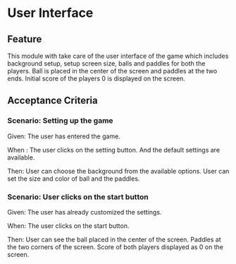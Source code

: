 # User Interface

## Feature

This module with take care of the user interface of the game which
includes background setup, setup screen size, balls
and paddles for both the players.
Ball is placed in the center of the screen and paddles at the two ends.
Initial score of the players 0 is displayed on the screen.

## Acceptance Criteria

### Scenario: Setting up the game

Given: The user has entered the game.

When : The user clicks on the setting button.
And the default settings are available.

Then: User can choose the background from the available options.
User can set the size and color of ball and the paddles.

### Scenario: User clicks on the start button

Given: The user has already customized the settings.

When: The user clicks on the start button.

Then: User can see the ball placed in the center of the screen.
Paddles at the two corners of the screen.
Score of both players displayed as 0 on the screen.
